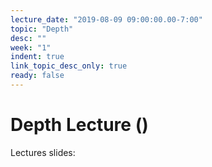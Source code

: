 ```yaml
---
lecture_date: "2019-08-09 09:00:00.00-7:00"
topic: "Depth"
desc: ""
week: "1"
indent: true
link_topic_desc_only: true
ready: false
---
```



# Depth Lecture ()

Lectures slides:

